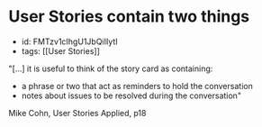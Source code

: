 # User Stories contain two things
* id: FMTzv1cIhgU1JbQiIIytI
* tags: [[User Stories]]

"[...] it is useful to think of the story card as containing:
- a phrase or two that act as reminders to hold the conversation
- notes about issues to be resolved during the conversation"

Mike Cohn, User Stories Applied, p18